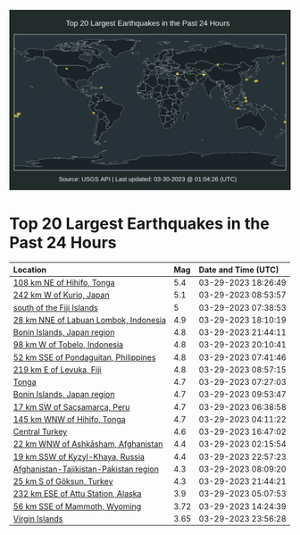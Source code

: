 ![Map](./map.png)

# Top 20 Largest Earthquakes in the Past 24 Hours

| Location | Mag | Date and Time (UTC) |
|:---|:---|:---|
| [108 km NE of Hihifo, Tonga](https://earthquake.usgs.gov/earthquakes/eventpage/us6000k0pe) | 5.4 | 03-29-2023 18:26:49 |
| [242 km W of Kurio, Japan](https://earthquake.usgs.gov/earthquakes/eventpage/us6000k0il) | 5.1 | 03-29-2023 08:53:57 |
| [south of the Fiji Islands](https://earthquake.usgs.gov/earthquakes/eventpage/us6000k0i7) | 5 | 03-29-2023 07:38:53 |
| [28 km NNE of Labuan Lombok, Indonesia](https://earthquake.usgs.gov/earthquakes/eventpage/us6000k0p7) | 4.9 | 03-29-2023 18:10:19 |
| [Bonin Islands, Japan region](https://earthquake.usgs.gov/earthquakes/eventpage/us6000k0rg) | 4.8 | 03-29-2023 21:44:11 |
| [98 km W of Tobelo, Indonesia](https://earthquake.usgs.gov/earthquakes/eventpage/us6000k0qn) | 4.8 | 03-29-2023 20:10:41 |
| [52 km SSE of Pondaguitan, Philippines](https://earthquake.usgs.gov/earthquakes/eventpage/us6000k0i9) | 4.8 | 03-29-2023 07:41:46 |
| [219 km E of Levuka, Fiji](https://earthquake.usgs.gov/earthquakes/eventpage/us6000k0im) | 4.8 | 03-29-2023 08:57:15 |
| [Tonga](https://earthquake.usgs.gov/earthquakes/eventpage/us6000k0i4) | 4.7 | 03-29-2023 07:27:03 |
| [Bonin Islands, Japan region](https://earthquake.usgs.gov/earthquakes/eventpage/us6000k0ix) | 4.7 | 03-29-2023 09:53:47 |
| [17 km SW of Sacsamarca, Peru](https://earthquake.usgs.gov/earthquakes/eventpage/us6000k0hu) | 4.7 | 03-29-2023 06:38:58 |
| [145 km WNW of Hihifo, Tonga](https://earthquake.usgs.gov/earthquakes/eventpage/us6000k0hc) | 4.7 | 03-29-2023 04:11:22 |
| [Central Turkey](https://earthquake.usgs.gov/earthquakes/eventpage/us6000k0ne) | 4.6 | 03-29-2023 16:47:02 |
| [22 km WNW of Ashkāsham, Afghanistan](https://earthquake.usgs.gov/earthquakes/eventpage/us6000k0gv) | 4.4 | 03-29-2023 02:15:54 |
| [19 km SSW of Kyzyl-Khaya, Russia](https://earthquake.usgs.gov/earthquakes/eventpage/us6000k0rp) | 4.4 | 03-29-2023 22:57:23 |
| [Afghanistan-Tajikistan-Pakistan region](https://earthquake.usgs.gov/earthquakes/eventpage/us6000k0id) | 4.3 | 03-29-2023 08:09:20 |
| [25 km S of Göksun, Turkey](https://earthquake.usgs.gov/earthquakes/eventpage/us6000k0re) | 4.3 | 03-29-2023 21:44:21 |
| [232 km ESE of Attu Station, Alaska](https://earthquake.usgs.gov/earthquakes/eventpage/us6000k0hr) | 3.9 | 03-29-2023 05:07:53 |
| [56 km SSE of Mammoth, Wyoming](https://earthquake.usgs.gov/earthquakes/eventpage/uu60535541) | 3.72 | 03-29-2023 14:24:39 |
| [Virgin Islands](https://earthquake.usgs.gov/earthquakes/eventpage/pr2023088000) | 3.65 | 03-29-2023 23:56:28 |
